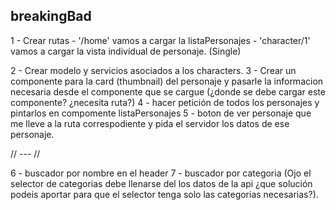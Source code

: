 ## breakingBad

 1 - Crear rutas
           - '/home' vamos a cargar la listaPersonajes
           -  'character/1' vamos a cargar la vista individual de personaje. (Single)

 2 - Crear modelo y servicios asociados a los characters.
 3 - Crear un componente para la card (thumbnail) del personaje y pasarle la informacion necesaria desde el componente que se cargue (¿donde se debe cargar este componente? ¿necesita ruta?)
 4 - hacer petición de todos los personajes y pintarlos en compomente listaPersonajes
 5 - boton de ver personaje que me lleve a la ruta correspodiente y pida el servidor los datos de ese personaje.

 // --- //

6 - buscador por nombre en el header
7 - buscador por categoria (Ojo el selector de categorias debe llenarse del los datos de la api ¿que solución podeis aportar para que el selector tenga solo las categorias necesarias?).




